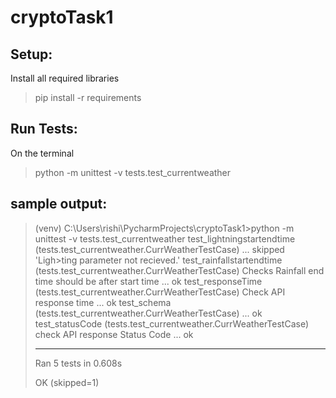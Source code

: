 # cryptoTask1

## Setup:
Install all required libraries
> pip install -r requirements

## Run Tests:
On the terminal
> python -m unittest -v tests.test_currentweather

## sample output:
>(venv) C:\Users\rishi\PycharmProjects\cryptoTask1>python -m unittest -v tests.test_currentweather
>test_lightningstartendtime (tests.test_currentweather.CurrWeatherTestCase) ... skipped 'Ligh>ting parameter not recieved.'
>test_rainfallstartendtime (tests.test_currentweather.CurrWeatherTestCase)
>Checks Rainfall end time should be after start time ... ok
>test_responseTime (tests.test_currentweather.CurrWeatherTestCase)
>Check API response time ... ok
>test_schema (tests.test_currentweather.CurrWeatherTestCase) ... ok
>test_statusCode (tests.test_currentweather.CurrWeatherTestCase)
>check API response Status Code ... ok
>
>----------------------------------------------------------------------
>Ran 5 tests in 0.608s
>
>OK (skipped=1)


